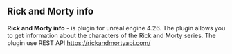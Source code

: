 ## Rick and Morty info
**Rick and Morty info** - is plugin for unreal engine 4.26. The plugin allows you to get information about the characters of the Rick and Morty series. The plugin use REST API https://rickandmortyapi.com/
